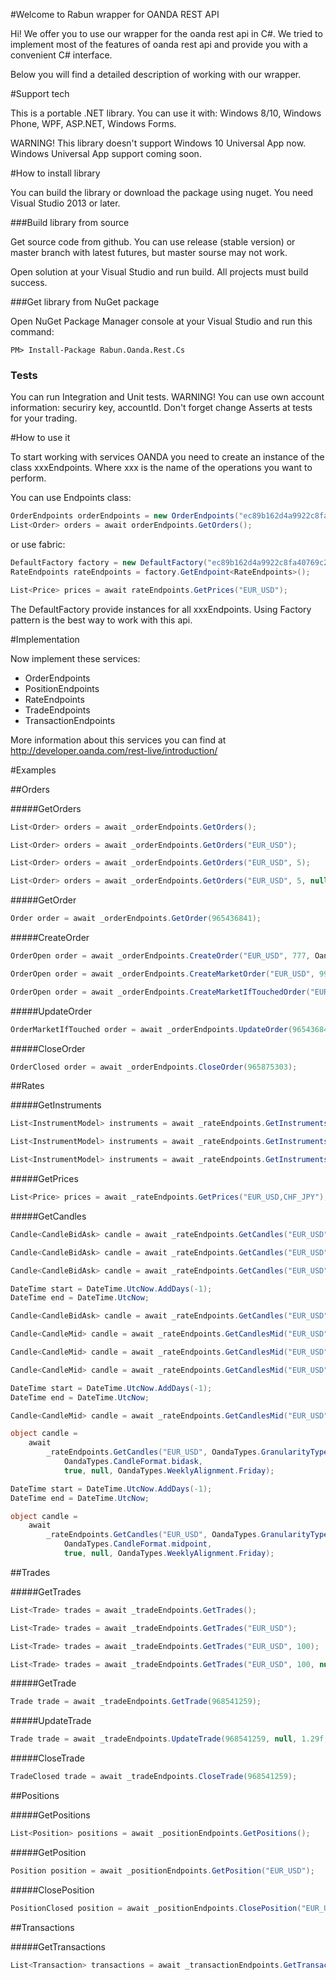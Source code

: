 #Welcome to Rabun wrapper for OANDA REST API

Hi! We offer you to use our wrapper for the oanda rest api in C#. 
We tried to implement most of the features of oanda rest api and 
provide you with a convenient C# interface.

Below you will find a detailed description of working with our wrapper.

#Support tech

This is a portable .NET library. You can use it with: Windows 8/10, Windows Phone,
WPF, ASP.NET, Windows Forms.

WARNING! This library doesn't support Windows 10 Universal App now. Windows Universal App support coming soon.

#How to install library

You can build the library or download the package using nuget. You need Visual Studio
2013 or later.

###Build library from source

Get source code from github. You can use release (stable version) or master branch
with latest futures, but master sourse may not work.

Open solution at your Visual Studio and run build. All projects must build success.

###Get library from NuGet package

Open NuGet Package Manager console at your Visual Studio and run this command:

```
PM> Install-Package Rabun.Oanda.Rest.Cs
```

### Tests

You can run Integration and Unit tests. WARNING! You can use own account information:
securiry key, accountId. Don't forget change Asserts at tests for your trading.

#How to use it

To start working with services OANDA you need to create an instance of the class 
xxxEndpoints. Where xxx is the name of the operations you want to perform.

You can use Endpoints class:

```csharp
OrderEndpoints orderEndpoints = new OrderEndpoints("ec89b162d4a9922c8fa40769c2453d8b-cc1fb522857d46a08a90ef09730343a6", AccountType.practice, 4905675);
List<Order> orders = await orderEndpoints.GetOrders();
```

or use fabric:

```csharp
DefaultFactory factory = new DefaultFactory("ec89b162d4a9922c8fa40769c2453d8b-cc1fb522857d46a08a90ef09730343a6", AccountType.practice, 4905675);
RateEndpoints rateEndpoints = factory.GetEndpoint<RateEndpoints>();

List<Price> prices = await rateEndpoints.GetPrices("EUR_USD");
```

The DefaultFactory provide instances for all xxxEndpoints. Using Factory pattern is
the best way to work with this api.

#Implementation

Now implement these services:
* OrderEndpoints
* PositionEndpoints
* RateEndpoints
* TradeEndpoints
* TransactionEndpoints

More information about this services you can find at http://developer.oanda.com/rest-live/introduction/

#Examples

##Orders

#####GetOrders

```csharp
List<Order> orders = await _orderEndpoints.GetOrders();
```

```csharp
List<Order> orders = await _orderEndpoints.GetOrders("EUR_USD");
```

```csharp
List<Order> orders = await _orderEndpoints.GetOrders("EUR_USD", 5);
```

```csharp
List<Order> orders = await _orderEndpoints.GetOrders("EUR_USD", 5, null, null);
```

#####GetOrder

```csharp
Order order = await _orderEndpoints.GetOrder(965436841);
```

#####CreateOrder

```csharp
OrderOpen order = await _orderEndpoints.CreateOrder("EUR_USD", 777, OandaTypes.Side.buy, OandaTypes.OrderType.marketIfTouched, DateTime.Now.AddDays(1), 1.1630f, null, null, null, null);
```

```csharp
OrderOpen order = await _orderEndpoints.CreateMarketOrder("EUR_USD", 999, OandaTypes.Side.buy);
```

```csharp
OrderOpen order = await _orderEndpoints.CreateMarketIfTouchedOrder("EUR_USD", 999, OandaTypes.Side.buy, DateTime.Now.AddDays(1), 1.4f);
```

#####UpdateOrder

```csharp
OrderMarketIfTouched order = await _orderEndpoints.UpdateOrder(965436841, 333, 1.1f, null, null, null, null, null, null);
```

#####CloseOrder

```csharp
OrderClosed order = await _orderEndpoints.CloseOrder(965875303);
```

##Rates

#####GetInstruments

```csharp
List<InstrumentModel> instruments = await _rateEndpoints.GetInstruments();
```

```csharp
List<InstrumentModel> instruments = await _rateEndpoints.GetInstruments("EUR_USD,CHF_JPY");
```

```csharp
List<InstrumentModel> instruments = await _rateEndpoints.GetInstruments("instrument", "EUR_USD");
```

#####GetPrices

```csharp
List<Price> prices = await _rateEndpoints.GetPrices("EUR_USD,CHF_JPY");
```

#####GetCandles

```csharp
Candle<CandleBidAsk> candle = await _rateEndpoints.GetCandles("EUR_USD");
```

```csharp
Candle<CandleBidAsk> candle = await _rateEndpoints.GetCandles("EUR_USD", OandaTypes.GranularityType.D);
```

```csharp
Candle<CandleBidAsk> candle = await _rateEndpoints.GetCandles("EUR_USD", OandaTypes.GranularityType.M, 10);
```

```csharp
DateTime start = DateTime.UtcNow.AddDays(-1);
DateTime end = DateTime.UtcNow;

Candle<CandleBidAsk> candle = await _rateEndpoints.GetCandles("EUR_USD", OandaTypes.GranularityType.H1, start, end);
```

```csharp
Candle<CandleMid> candle = await _rateEndpoints.GetCandlesMid("EUR_USD");
```

```csharp
Candle<CandleMid> candle = await _rateEndpoints.GetCandlesMid("EUR_USD", OandaTypes.GranularityType.D);
```

```csharp
Candle<CandleMid> candle = await _rateEndpoints.GetCandlesMid("EUR_USD", OandaTypes.GranularityType.M, 10);
```

```csharp
DateTime start = DateTime.UtcNow.AddDays(-1);
DateTime end = DateTime.UtcNow;

Candle<CandleMid> candle = await _rateEndpoints.GetCandlesMid("EUR_USD", OandaTypes.GranularityType.H1, start, end);
```

```csharp
object candle =
    await
        _rateEndpoints.GetCandles("EUR_USD", OandaTypes.GranularityType.M, 100,
            OandaTypes.CandleFormat.bidask,
            true, null, OandaTypes.WeeklyAlignment.Friday);
```

```csharp
DateTime start = DateTime.UtcNow.AddDays(-1);
DateTime end = DateTime.UtcNow;

object candle =
    await
        _rateEndpoints.GetCandles("EUR_USD", OandaTypes.GranularityType.M, start, end,
            OandaTypes.CandleFormat.midpoint,
            true, null, OandaTypes.WeeklyAlignment.Friday);
```

##Trades

#####GetTrades

```csharp
List<Trade> trades = await _tradeEndpoints.GetTrades();
```

```csharp
List<Trade> trades = await _tradeEndpoints.GetTrades("EUR_USD");
```

```csharp
List<Trade> trades = await _tradeEndpoints.GetTrades("EUR_USD", 100);
```

```csharp
List<Trade> trades = await _tradeEndpoints.GetTrades("EUR_USD", 100, null, null);
```

#####GetTrade

```csharp
Trade trade = await _tradeEndpoints.GetTrade(968541259);
```

#####UpdateTrade

```csharp
Trade trade = await _tradeEndpoints.UpdateTrade(968541259, null, 1.29f, null);
```

#####CloseTrade

```csharp
TradeClosed trade = await _tradeEndpoints.CloseTrade(968541259);
```

##Positions

#####GetPositions

```csharp
List<Position> positions = await _positionEndpoints.GetPositions();
```

#####GetPosition

```csharp
Position position = await _positionEndpoints.GetPosition("EUR_USD");
```

#####ClosePosition

```csharp
PositionClosed position = await _positionEndpoints.ClosePosition("EUR_USD");
```

##Transactions

#####GetTransactions

```csharp
List<Transaction> transactions = await _transactionEndpoints.GetTransactions(null, null, null, "EUR_USD", "");
```
